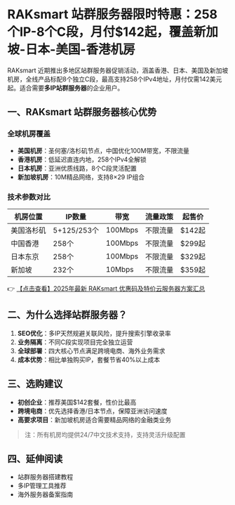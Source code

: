 # RAKsmart 站群服务器限时特惠：258个IP-8个C段，月付$142起，覆盖新加坡-日本-美国-香港机房

RAKsmart 近期推出多地区站群服务器促销活动，涵盖香港、日本、美国及新加坡机房，全线产品标配8个独立C段，最高支持258个IPv4地址，月付仅需142美元起。适合需要**多IP站群服务器**的企业用户。

## 一、RAKsmart 站群服务器核心优势

### 全球机房覆盖
- **美国机房**：圣何塞/洛杉矶节点，中国优化100M带宽，不限流量
- **香港机房**：低延迟直连内地，258个IPv4全解锁
- **日本机房**：亚洲优质线路，8个C段灵活配置
- **新加坡机房**：10M精品网络，支持8×29 IP组合

### 技术参数对比
| 机房位置   | IP数量       | 带宽    | 流量政策 | 起售价  |
|------------|--------------|---------|----------|---------|
| 美国洛杉矶 | 5+125/253个 | 100Mbps | 不限流量 | $142起 |
| 中国香港   | 258个        | 100Mbps | 不限流量 | $299起 |
| 日本东京   | 258个        | 100Mbps | 不限流量 | $329起 |
| 新加坡     | 232个        | 10Mbps  | 不限流量 | $359起 |

👉 [【点击查看】2025年最新 RAKsmart 优惠码及特价云服务器方案汇总](https://bit.ly/raksmart)

## 二、为什么选择站群服务器？
1. **SEO优化**：多IP天然规避关联风险，提升搜索引擎收录率
2. **业务隔离**：不同C段实现项目完全独立运营
3. **全球部署**：四大核心节点满足跨境电商、海外业务需求
4. **成本优势**：相比单独购买IP，套餐节省40%以上成本

## 三、选购建议
- **初创企业**：推荐美国$142套餐，性价比最高
- **跨境电商**：优先选择香港/日本节点，保障亚洲访问速度
- **高要求项目**：新加坡机房适合需要精品网络的金融类业务

> 注：所有机房均提供24/7中文技术支持，支持灵活升级配置

## 四、延伸阅读
- 站群服务器搭建教程
- 多IP管理工具推荐
- 海外服务器备案指南